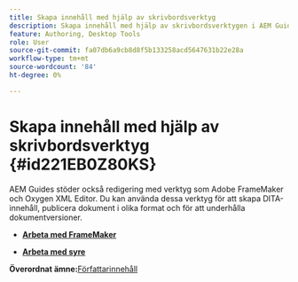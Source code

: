 ```yaml
---
title: Skapa innehåll med hjälp av skrivbordsverktyg
description: Skapa innehåll med hjälp av skrivbordsverktygen i AEM Guides. Lär dig hur du arbetar med Adobe FrameMaker och Oxygen XML Editor för att skapa och publicera DITA-innehåll.
feature: Authoring, Desktop Tools
role: User
source-git-commit: fa07db6a9cb8d8f5b133258acd5647631b22e28a
workflow-type: tm+mt
source-wordcount: '84'
ht-degree: 0%

---
```


# Skapa innehåll med hjälp av skrivbordsverktyg {#id221EB0Z80KS}

AEM Guides stöder också redigering med verktyg som Adobe FrameMaker och Oxygen XML Editor. Du kan använda dessa verktyg för att skapa DITA-innehåll, publicera dokument i olika format och för att underhålla dokumentversioner.

- **[Arbeta med FrameMaker](author-desktop-framemaker.md)**

- **[Arbeta med syre](author-desktop-oxygen.md)**


**Överordnat ämne:**&#x200B;[ Författarinnehåll](authoring-content.md)
